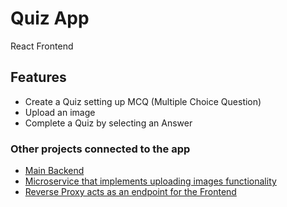 # Quiz App

React Frontend

## Features

- Create a Quiz setting up MCQ (Multiple Choice Question)
- Upload an image
- Complete a Quiz by selecting an Answer

### Other projects connected to the app

- [Main Backend](https://github.com/noyan-alimov/quiz-app-main-backend)
- [Microservice that implements uploading images functionality](https://github.com/noyan-alimov/quiz-app-image-upload)
- [Reverse Proxy acts as an endpoint for the Frontend](https://github.com/noyan-alimov/quiz-app-reverse-proxy)

